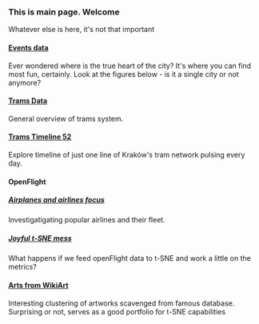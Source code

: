 ### This is main page. Welcome

Whatever else is here, it's not that important

#### [Events data](cracowEvents.html)

Ever wondered where is the true heart of the city? It's where you can find most fun, certainly.
Look at the figures below - is it a single city or not anymore?


#### [Trams Data](trams.html)

General overview of trams system. 

#### [Trams Timeline 52](tramsLine.html)

Explore timeline of just one line of Kraków's tram network pulsing every day. 

#### OpenFlight

##### [Airplanes and airlines focus](openFlight.html)

Investigatigating popular airlines and their fleet.

##### [Joyful t-SNE mess](openTSNE.html)

What happens if we feed openFlight data to t-SNE and work a little on the metrics?

#### [Arts from WikiArt](arts.html)

Interesting clustering of artworks scavenged from famous database. Surprising or not, serves as a good
portfolio for t-SNE capabilities
